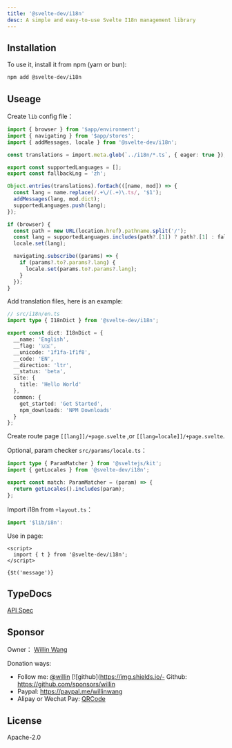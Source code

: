 ```yaml
---
title: '@svelte-dev/i18n'
desc: A simple and easy-to-use Svelte I18n management library
---
```


## Installation

To use it, install it from npm (yarn or bun):

```bash
npm add @svelte-dev/i18n
```

## Useage

Create `lib` config file：

```ts
import { browser } from '$app/environment';
import { navigating } from '$app/stores';
import { addMessages, locale } from '@svelte-dev/i18n';

const translations = import.meta.glob(`../i18n/*.ts`, { eager: true });

export const supportedLanguages = [];
export const fallbackLng = 'zh';

Object.entries(translations).forEach(([name, mod]) => {
  const lang = name.replace(/.+\/(.+)\.ts/, '$1');
  addMessages(lang, mod.dict);
  supportedLanguages.push(lang);
});

if (browser) {
  const path = new URL(location.href).pathname.split('/');
  const lang = supportedLanguages.includes(path?.[1]) ? path?.[1] : fallbackLng;
  locale.set(lang);

  navigating.subscribe((params) => {
    if (params?.to?.params?.lang) {
      locale.set(params.to?.params?.lang);
    }
  });
}
```

Add translation files, here is an example:

```ts
// src/i18n/en.ts
import type { I18nDict } from '@svelte-dev/i18n';

export const dict: I18nDict = {
  __name: 'English',
  __flag: '🇺🇸',
  __unicode: '1f1fa-1f1f8',
  __code: 'EN',
  __direction: 'ltr',
  __status: 'beta',
  site: {
    title: 'Hello World'
  },
  common: {
    get_started: 'Get Started',
    npm_downloads: 'NPM Downloads'
  }
};
```

Create route page `[[lang]]/+page.svelte` ,or `[[lang=locale]]/+page.svelte`.

Optional, param checker `src/params/locale.ts`：

```ts
import type { ParamMatcher } from '@sveltejs/kit';
import { getLocales } from '@svelte-dev/i18n';

export const match: ParamMatcher = (param) => {
  return getLocales().includes(param);
};
```

Import i18n from `+layout.ts`：

```ts
import '$lib/i8n':
```

Use in page:

```svelte
<script>
  import { t } from '@svelte-dev/i18n';
</script>

{$t('message')}
```

## TypeDocs

[API Spec](/docs/i8n/)

## Sponsor

Owner： [Willin Wang](https://willin.wang)

Donation ways:

- Follow me: [@willin](https://github.com/willin) [![github](https://img.shields.io/- Github: <https://github.com/sponsors/willin>
- Paypal: <https://paypal.me/willinwang>
- Alipay or Wechat Pay: [QRCode](https://user-images.githubusercontent.com/1890238/89126156-0f3eeb80-d516-11ea-9046-5a3a5d59b86b.png)

## License

Apache-2.0
